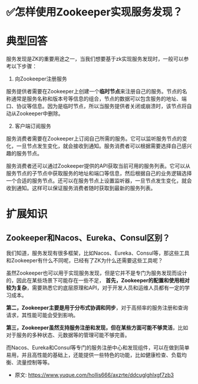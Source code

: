 # ✅怎样使用Zookeeper实现服务发现？
<!--page header-->

<a name="bWuQs"></a>
# 典型回答

服务发现是ZK的重要用途之一，当我们想要基于zk实现服务发现时，一般可以参考以下步骤：

1. 向Zookeeper注册服务

服务提供者需要在Zookeeper上创建一个**临时节点**来注册自己的服务。节点的名称通常是服务名称和版本号等信息的组合，节点的数据可以包含服务的地址、端口、协议等信息。因为是临时节点，所以当服务提供者关闭或崩溃时，该节点将自动从Zookeeper中删除。

2. 客户端订阅服务

服务消费者需要在Zookeeper上订阅自己所需的服务。它可以监听服务节点的变化，一旦节点发生变化，就会接收到通知。服务消费者可以根据需要选择自己感兴趣的服务节点。


服务消费者还可以通过Zookeeper提供的API获取当前可用的服务列表。它可以从服务节点的子节点中获取服务的地址和端口等信息，然后根据自己的业务逻辑选择一个合适的服务节点。还可以在服务节点上设置监听器，一旦节点发生变化，就会收到通知。这样可以保证服务消费者随时获取到最新的服务列表。


<a name="LCMoA"></a>
# 扩展知识
<a name="DkrLd"></a>
## Zookeeper和Nacos、Eureka、Consul区别？

我们知道，服务发现有很多框架，比如Nacos、Eureka、Consul等，那这些工具和Zookeeper有什么不同呢，已经有了ZK为什么还需要这些工具呢？

虽然Zookeeper也可以用于实现服务发现，但是它并不是专门为服务发现而设计的，因此在某些场景下可能存在一些不足，
**首先，Zookeeper的配置和使用相对较为复杂**，需要熟悉它的底层原理和API，对于开发人员和运维人员都有一定的学习成本。

**第二，Zookeeper主要是用于分布式协调和同步**，对于高频率的服务注册和查询请求，其性能可能会受到影响。

**第三，Zookeeper虽然支持服务注册和发现，但在某些方面可能不够灵活**，比如对于服务的多种状态、元数据等的管理可能不够完善。

而Nacos、Eureka和Consul等专门的服务注册中心和发现组件，可以在做到简单易用，并且高性能的基础上，还能提供一些特色的功能，比如健康检查、负载均衡、流量控制等等。


<!--page footer-->
- 原文: <https://www.yuque.com/hollis666/axzrte/ddcuglghlxgf7zb3>